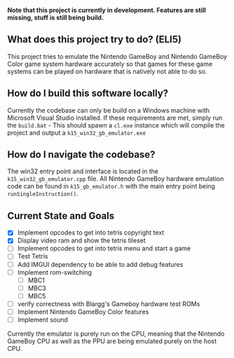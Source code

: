 **Note that this project is currently in development. Features are still missing, stuff is still being build.**

## What does this project try to do? (ELI5)
This project tries to emulate the Nintendo GameBoy and Nintendo GameBoy Color game system hardware accurately so that games for these game systems can be played on hardware
that is natively not able to do so.

## How do I build this software locally?

Currently the codebase can only be build on a Windows machine with Microsoft Visual Studio installed.
If these requirements are met, simply run the `build.bat` - This should spawn a `cl.exe` instance which will compile
the project and output a `k15_win32_gb_emulator.exe`

## How do I navigate the codebase?

The win32 entry point and interface is located in the `k15_win32_gb_emulator.cpp` file.
All Nintendo GameBoy hardware emulation code can be found in `k15_gb_emulator.h` with the main entry point being `runSingleInstruction()`.

## Current State and Goals

- [x] Implement opcodes to get into tetris copyright text
- [x] Display video ram and show the tetris tileset
- [ ] Implement opcodes to get into tetris menu and start a game
- [ ] Test Tetris
- [ ] Add IMGUI dependency to be able to add debug features
- [ ] Implement rom-switching
  - [ ] MBC1
  - [ ] MBC3
  - [ ] MBC5
- [ ] verify correctness with Blargg's Gameboy hardware test ROMs
- [ ] Implement Nintendo GameBoy Color features
- [ ] Implement sound

Currently the emulator is purely run on the CPU, meaning that the Nintendo GameBoy CPU as well as the PPU are being emulated purely on the host CPU.
